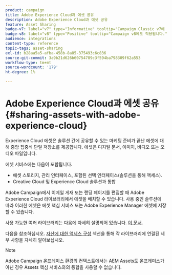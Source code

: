 ```yaml
---
product: campaign
title: Adobe Experience Cloud과 에셋 공유
description: Adobe Experience Cloud과 에셋 공유
feature: Asset Sharing
badge-v7: label="v7" type="Informative" tooltip="Campaign Classic v7에 적용"
badge-v8: label="v8" type="Positive" tooltip="Campaign v8에도 적용됩니다."
audience: integrations
content-type: reference
topic-tags: asset-sharing
exl-id: b28aa5a5-afba-458b-8a85-375493c6c836
source-git-commit: 3a9b21d626b60754789c3f594ba798309f62a553
workflow-type: tm+mt
source-wordcount: '179'
ht-degree: 1%

---
```


# Adobe Experience Cloud과 에셋 공유{#sharing-assets-with-adobe-experience-cloud}



Experience Cloud 에셋은 솔루션 간에 공유할 수 있는 마케팅 준비가 끝난 에셋에 대해 중앙 집중식 단일 저장소를 제공합니다. 에셋은 디지털 문서, 이미지, 비디오 또는 오디오 파일입니다.

에셋 서비스에는 다음이 포함됩니다.

* 에셋 스토리지, 관리 인터페이스, 포함된 선택 인터페이스(솔루션을 통해 액세스).
* Creative Cloud 및 Experience Cloud 솔루션과 통합

Adobe Campaign에서 이메일 게재 또는 랜딩 페이지를 편집할 때 Adobe Experience Cloud 라이브러리에서 에셋을 배치할 수 있습니다. 사용 중인 솔루션에 따라 이러한 에셋은 에셋 핵심 서비스 또는 Adobe Experience Manager 에셋에 저장할 수 있습니다.

사용 가능한 여러 라이브러리는 다음에 자세히 설명되어 있습니다. [이 문서](https://experienceleague.adobe.com/docs/core-services/interface/assets/experience-cloud-assets.html).

다음을 참조하십시오. [자산에 대한 액세스 구성](../../integrations/using/configuring-access-to-assets.md) 섹션을 통해 각 라이브러리에 연결된 세부 사항을 자세히 알아보십시오.

>[!NOTE]
>
>Adobe Campaign 온프레미스 환경의 컨텍스트에서는 AEM Assets도 온프레미스가 아닌 경우 Assets 핵심 서비스와의 통합을 사용할 수 없습니다.
